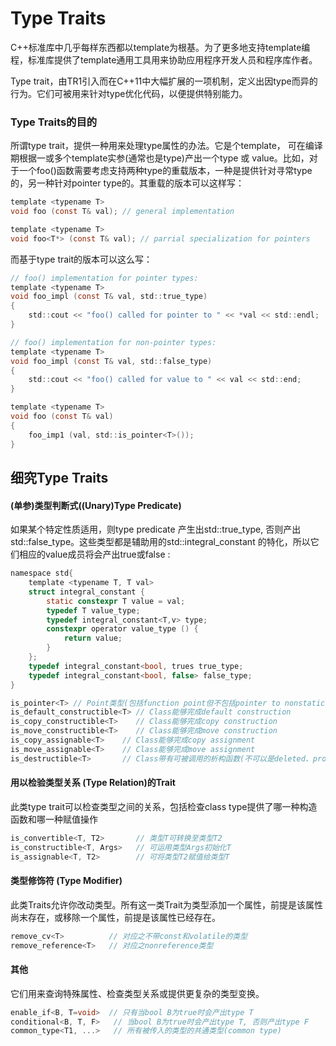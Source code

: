 # Type Traits

C++标准库中几乎每样东西都以template为根基。为了更多地支持template编程，标准库提供了template通用工具用来协助应用程序开发人员和程序库作者。

Type trait，由TR1引入而在C++11中大幅扩展的一项机制，定义出因type而异的行为。它们可被用来针对type优化代码，以便提供特别能力。

### Type Traits的目的
所谓type trait，提供一种用来处理type属性的办法。它是个template， 可在编译期根据一或多个template实参(通常也是type)产出一个type 或 value。比如，对于一个foo()函数需要考虑支持两种type的重载版本，一种是提供针对寻常type的，另一种针对pointer type的。其重载的版本可以这样写：
```c
template <typename T>
void foo (const T& val); // general implementation

template <typename T>
void foo<T*> (const T& val); // parrial specialization for pointers
```

而基于type trait的版本可以这么写：
```c
// foo() implementation for pointer types:
template <typename T>
void foo_impl (const T& val, std::true_type) 
{
    std::cout << "foo() called for pointer to " << *val << std::endl;
}

// foo() implementation for non-pointer types:
template <typename T>
void foo_impl (const T& val, std::false_type)
{
    std::cout << "foo() called for value to " << val << std::end;
}

template <typename T> 
void foo (const T& val)
{
    foo_imp1 (val, std::is_pointer<T>());
}
```

## 细究Type Traits
#### (单参)类型判断式((Unary)Type Predicate)

如果某个特定性质适用，则type predicate 产生出std::true_type, 否则产出std::false_type。这些类型都是辅助用的std::integral_constant 的特化，所以它们相应的value成员将会产出true或false :
```c
namespace std{
    template <typename T, T val> 
    struct integral_constant {
        static constexpr T value = val; 
        typedef T value_type;
        typedef integral_constant<T,v> type; 
        constexpr operator value_type () {
            return value; 
        }
    };
    typedef integral_constant<bool, trues true_type;
    typedef integral_constant<bool, false> false_type; 
}
```
```c
is_pointer<T> // Point类型(包括function point但不包括pointer to nonstatic member)
is_default_constructible<T> // Class能够完成default construction
is_copy_constructible<T>    // Class能够完成copy construction
is_move_constructible<T>    // Class能够完成move construction
is_copy_assignable<T>    // Class能够完成copy assignment
is_move_assignable<T>    // Class能够完成move assignment
is_destructible<T>       // Class带有可被调用的析构函数(不可以是deleted、protected或private)
```
#### 用以检验类型关系 (Type Relation)的Trait
此类type trait可以检查类型之间的关系，包括检查class type提供了哪一种构造函数和哪一种赋值操作
```c
is_convertible<T, T2>       // 类型T可转换至类型T2
is_constructible<T, Args>   // 可运用类型Args初始化T
is_assignable<T, T2>        // 可将类型T2赋值给类型T
```
#### 类型修饰符 (Type Modifier)
此类Traits允许你改动类型。所有这一类Trait为类型添加一个属性，前提是该属性尚末存在，或移除一个属性，前提是该属性已经存在。
```c
remove_cv<T>          // 对应之不带const和volatile的类型
remove_reference<T>   // 对应之nonreference类型
```
#### 其他
它们用来查询特殊属性、检查类型关系或提供更复杂的类型变换。
```c
enable_if<B, T=void>  // 只有当bool B为true时会产出type T
conditional<B, T, F>   // 当bool B为true时会产出type T, 否则产出type F
common_type<T1, ...>   // 所有被传入的类型的共通类型(common type)
```